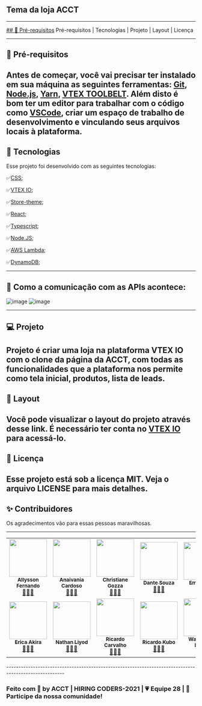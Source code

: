 ## Tema da loja ACCT
**************************************************************************************************
[## 🧩 Pré-requisitos](https://github.com/EricaSugui/Teste1/blob/main/README.md#-pr%C3%A9-requisitos) Pré-requisitos | Tecnologias   |    Projeto   |    Layout   |    Licença




-------------------------------------------------------------------------------------------------
## 🧩 Pré-requisitos

Antes de começar, você vai precisar ter instalado em sua máquina as seguintes ferramentas:
[Git](https://github.com/git-for-windows/git/releases/download/v2.33.0.windows.2/Git-2.33.0.2-64-bit.exe), [Node.js](https://nodejs.org/en/), 
[Yarn](https://classic.yarnpkg.com/en/docs/install#windows-stable), [VTEX TOOLBELT](https://github.com/vtex/toolbelt). 
Além disto é bom ter um editor para trabalhar com o código como [VSCode](https://code.visualstudio.com/), criar um espaço de trabalho de desenvolvimento e vinculando seus arquivos locais à plataforma.
-----------------------------------------------------------------------------------------------------
## 🚀 Tecnologias

Esse projeto foi desenvolvido com as seguintes tecnologias:

✅[CSS](https://developers.vtex.com/vtex-developer-docs/docs/vtex-io-documentation-customizing-your-stores-typography#using-store-theme-css-files);

✅[VTEX IO](https://developers.vtex.com/vtex-developer-docs/docs/vtex-io-documentation-2-basicsetuptodevelopinvtexio);

✅[Store-theme](https://github.com/vtex-apps/store-theme);

✅[React](https://developers.vtex.com/vtex-developer-docs/docs/vtex-io-documentation-1-developing-storefront-apps-using-react-and-vtex-io);

✅[Typescript](https://github.com/vtex/typescript);

✅[Node.JS](https://github.com/vtex/node-vtex-api);

✅[AWS Lambda](https://aws.amazon.com/pt/lambda/);

✅[DynamoDB](https://aws.amazon.com/pt/dynamodb/);

-----------------------------------------------------------------------------------------------
## 🔋 Como a comunicação com as APIs acontece:

![image](https://user-images.githubusercontent.com/72118415/131257427-b4e1e7c9-2a04-439d-b0b7-a8e988c3f739.png)
![image](https://user-images.githubusercontent.com/72118415/131257725-d45ca962-1ede-4e70-a98e-398603e0a6dd.png)


-----------------------------------------------------------------------------------------
## 💻 Projeto

Projeto é criar uma loja na plataforma VTEX IO com o clone da página da ACCT, com todas as funcionalidades que a 
plataforma nos permite como tela inicial, produtos, lista de leads.  
----------------------------------------------------------------------------------------
## 🔖 Layout

Você pode visualizar o layout do projeto através desse link. É necessário ter conta no [VTEX IO](https://learn.vtex.com/docs/course-layout-blocks-step05tab-layout-lang-en)
para acessá-lo.
----------------------------------------------------------------------------------------
## 📝 Licença

Esse projeto está sob a licença MIT. Veja o arquivo LICENSE para mais detalhes.
----------------------------------------------------------------------------------------
## ✨ Contribuidores 

Os agradecimentos vão para essas pessoas maravilhosas.

----------------------------------------------------------------------------------------
<table>
  <tr>
    <td align="center"><a href="https://github.com/allyssonalmeida"><img src="https://avatars.githubusercontent.com/u/14075748?v=4" width="100px;" alt=""/><br /><sub><b>Allysson Fernando</b></sub></a><br /><a href="https://github.com/allyssonalmeida">👨🏽‍💻</a></td>
    <td align="center"><a href="https://github.com/anaivania"><img src="https://avatars.githubusercontent.com/u/86748677?v=4" width="100px;" alt=""/><br /><sub><b>Anaivania Cardoso</b></sub></a><br /><a href="https://github.com/anaivania">👩🏻‍💻</a></td>
    <td align="center"><a href="https://github.com/chritianegozza"><img src="https://avatars.githubusercontent.com/u/72118415?v=4" width="100px;" alt=""/><br /><sub><b>Christiane Gozza</b></sub></a><br /><a href="https://github.com/chritianegozza">👩🏻‍💻</a></td>
    <td align="center"><a href="https://github.com/lokinmodar"><img src="https://ca.slack-edge.com/T02CG6LJLMP-U02BX5X7D2S-0199a4410aee-512" width="100px;" alt=""/><br /><sub><b>Dante Souza</b></sub></a><br /><a href="https://github.com/lokinmodar">👨🏽‍💻</a></td>
    <td align="center"><a href="https://github.com/emilytalini"><img src="https://avatars.githubusercontent.com/u/79375409?v=4" width="100px;" alt=""/><br /><sub><b>Emily talini</b></sub></a><br /><a href="https://github.com/emilytalini">👩🏻‍💻</a></td>
   </tr>
  <tr> 
    <td align="center"><a href="https://github.com/EricaSugui"><img src="https://avatars.githubusercontent.com/u/45742312?v=4" width="100px;" alt=""/><br /><sub><b>Erica Akira</b></sub></a><br /><a href="https://github.com/EricaSugui">👩🏻‍💻</a></td>
    <td align="center"><a href="https://github.com/nyodinariai"><img src="https://ca.slack-edge.com/T02CG6LJLMP-U02BP6DGVQX-g7d5e0bd6687-512" width="100px;" alt=""/><br /><sub><b>Nathan Liyod</b></sub></a><br /><a href="https://github.com/nyodinariai">👨🏽‍💻</a></td>
    <td align="center"><a href="https://github.com/ricardomcifba"><img src="https://avatars.githubusercontent.com/u/35120906?v=4" width="100px;" alt=""/><br /><sub><b>Ricardo Carvalho</b></sub></a><br /><a href="https://github.com/ricardomcifba">👨🏽‍💻</a></td>
    <td align="center"><a href="https://github.com/ricardokioshi"><img src="https://avatars.githubusercontent.com/u/38512229?v=4" width="100px;" alt=""/><br /><sub><b>Ricardo Kubo</b></sub></a><br /><a href="https://github.com/ricardokioshi">👨🏽‍💻</a></td>
    <td align="center"><a href="https://github.com/WandersonLontra"><img src="https://avatars.githubusercontent.com/u/82835604?v=4" width="100px;" alt=""/><br /><sub><b>Wanderson Lontra</b></sub></a><br /><a href="https://github.com/WandersonLontra">👨🏽‍💻</a></td>
  </tr>

</table>
------------------------------------------------------------------------------------------------------


### Feito com 💛 by ACCT | HIRING CODERS-2021 | 💗 Equipe 28 | 👋 Participe da nossa comunidade!
